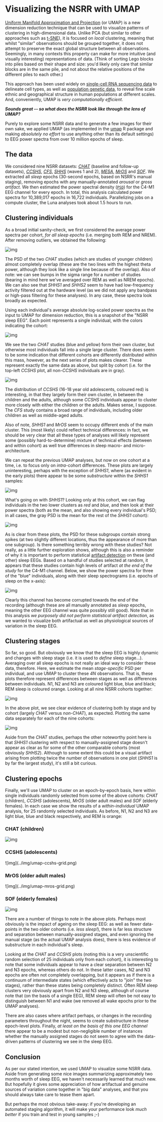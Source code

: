 # Visualizing the NSRR with UMAP

[Uniform Manifold Approximation and
Projection](https://arxiv.org/pdf/1802.03426.pdf) (or UMAP) is a new
dimension reduction technique that can be used to visualize patterns
of clustering in high-dimensional data.  Unlike PCA (but similar to
other approaches such as [t-SNE](https://lvdmaaten.github.io/tsne/)),
it is focused on _local_ clustering, meaning that whilst "similar"
observations should be grouped together, it does not attempt to
preserve the exact global structure between all observations.
Seemingly, in many contexts this property can make for more intuitive
(and visually interesting) representations of data.  (Think of sorting
Lego blocks into piles based on their shape and size: you'd likely
only care that similar blocks are in the same pile, and not about the
relative positions of the different piles to each other.)

This approach has been used widely on [single-cell RNA sequencing
data](https://www.nature.com/articles/nbt.4314) to delineate cell
types, as well as [population genetic
data](https://www.biorxiv.org/content/10.1101/423632v1), to reveal
fine scale ethnic and geographical structure in human populations at
different scales.  And, conveniently, UMAP is _very computationally
efficient_.

___Sounds great -- so what does the NSRR look like through the lens of UMAP?___


Purely to explore some NSRR data and to generate a few images for their
own sake, we applied UMAP (as implemented in the
[umap](https://cran.r-project.org/package=umap) R package and making
_absolutely no effort_ to use anything other than its default settings) to EEG power
spectra from over 10 million epochs of sleep.

## The data

We considered nine NSRR datasets:
[_CHAT_](https://sleepdata.org/datasets/chat) (baseline and follow-up
datasets), [_CCSHS_](https://sleepdata.org/datasets/ccshs),
[_CFS_](https://sleepdata.org/datasets/cfs),
[_SHHS_](https://sleepdata.org/datasets/shhs) (waves 1 and 2),
[_MESA_](https://sleepdata.org/datasets/mesa),
[_MrOS_](https://sleepdata.org/datasets/mros) and
[_SOF_](https://sleepdata.org/datasets/sof).  We extracted all _sleep_
epochs (30-second epochs, based on NSRR's manual staging), removing
epochs with any manually-annotated _arousal_ or _gross artifact_.  We then estimated
the power spectral density ([`PSD`](../ref/power-spectra.md#psd)) for
the C4-M1 EEG channel for every epoch.  In total, this analysis
calculated power spectra for 10,389,017 epochs in 16,722 individuals.
Parallelizing jobs on a compute cluster, the Luna analyses took about
1.5 hours to run.

## Clustering individuals

As a broad initial sanity-check, we first considered the average power
spectra per cohort, _for all sleep epochs_ (i.e. merging both REM and
NREM). After removing outliers, we obtained the following:

![img](../img/umap-pow2.png)

The PSD of the two _CHAT_ studies (which are studies of younger children) almost completely
overlap (these are the two lines with the highest theta power,
although they look like a single line because of the overlap).  Also
of note: we can see bumps in the sigma range for a number of studies
(bearing in mind here we've averaged over REM as well as NREM epochs).
We can also see that _SHHS1_ and _SHHS2_ seem to have had
low-frequency activity filtered out at the hardware level (as we did
not apply any bandpass or high-pass filtering for these analyses).  In
any case, these spectra look broadly as expected.

Using each individual's average absolute log-scaled power spectra as
the input to UMAP for dimension reduction, this is a snapshot of the
"NSRR sleep EEG".  Each point represents a single individual, with the
colors indicating the cohort:

![img](../img/umap-all1.png)

We see the two _CHAT_ studies (blue and yellow) form their own
cluster, but otherwise most individuals fall into a single large
cluster.  There does seem to be some indication that different cohorts
are differently distributed within this mass, however, as the next
series of plots makes clearer.  These represent exactly the same data
as above, but split by cohort (i.e. for the top-left _CCSHS_ plot,
all non-_CCSHS_ individuals are in gray).


![img](../img/umap-all2.png)

The distribution of _CCSHS_ (16-18 year old adolescents, coloured red)
is interesting, in that they largely form their own cluster, in
between the children and the adults, although some _CCSHS_ individuals
appear to cluster more closely with either the children or the adults.
Makes sense, I suppose.  The _CFS_ study contains a broad range of
individuals, including older children as well as middle-aged adults.

Also of note, _SHHS1_ and _MrOS_ seem to occupy different ends of the
main cluster.  This (most likely) could reflect technical differences:
in fact, we should be very clear that all these types of analyses will
likely represent some (possibly hard-to-determine) mixture of
technical effects (between and within cohort) as well true differences
in sleep macro- and micro-architecture.


We can repeat the previous UMAP analyses, but now on one cohort at a
time, i.e. to focus only on _intra_-cohort differences.  These plots
are largely uninteresting, perhaps with the exception of _SHHS1_,
where (as evident in the early plots) there appear to be some
_substructure_ within the _SHHS1_ samples:

![img](../img/umap-all3.png)

What's going on with _SHHS1_?  Looking only at this cohort, we can
flag individuals in the two lower clusters as _red_ and _blue_, and
then look at their power spectra (both as the mean, and also showing
every individual's PSD; in all cases, the gray PSD is the mean for the
rest of the _SHHS1_ cohort):

![img](../img/umap-shhs1.png)

As is clear from these plots, the PSD for these subgroups contain
strong spikes (at two slightly different locations, thus the
appearance of more than one subgroup).  Is there something terribly
wrong with these studies?  Not really, as a little further exploration
shows, although this is also a reminder of why it is important to
perform statistical [artifact detection](../ref/artifacts.md) on these
(and other) sleep EEGs.  Based on a handful of studies selected at
random, it appears that these studies contain high levels of artifact
_at the end of the study_ for the C4-M1 channel.  Below, we show the
power spectra for three of the "blue" individuals, along with their
sleep spectrograms (i.e. epochs of sleep on the x-axis):

![img](../img/umap-shhs2.png)

Clearly this channel has become corrupted towards the end of the
recording (although these are all manually annotated as _sleep_
epochs, meaning the other EEG channel was quite possibly still good).
Note that in this analysis _we purposely did not perform statistical
artifact detection_, as we wanted to visualize both artifactual as
well as physiological sources of variation in the sleep EEG.


## Clustering stages

So far, so good.  But obviously we know that the sleep EEG is highly
dynamic and changes with sleep stage (i.e. it is used to _define_
sleep stage...).  Averaging over all sleep epochs is not really an
ideal way to consider these data, therefore.  Here, we estimate the
mean _stage-specific_ PSD per individual, and use UMAP to cluster
these _4N_ observations. That is, these plots therefore represent
differences between stages as well as differences between individuals.
N1, N2 and N3 are coloured light blue, blue and black; REM sleep is
coloured orange.  Looking at all nine NSRR cohorts together:

![img](../img/umap-stage1.png)

In the above plot, we see clear evidence of clustering both by
stage and by cohort (largely _CHAT_ versus _non-CHAT_), as expected.
Plotting the same data separately for each of the nine cohorts:
 
![img](../img/umap-stage2.png)

Aside from the _CHAT_ studies, perhaps the other noteworthy point here
is that _SHHS1_ clustering with respect to manually-assigned stage
doesn't appear as clear as for some of the other comparable cohorts
(most obviously _SHHS2_).  Although to some extent this could be a
visual artifact arising from plotting twice the number of observations
in one plot (_SHHS1_ is by far the largest study), it's still a bit
curious.
 

## Clustering epochs

Finally, we'll use UMAP to cluster on an epoch-by-epoch basis, here
within single individuals randomly selected from some of the above
cohorts: _CHAT_ (children), _CCSHS_ (adolescents), _MrOS_ (older adult
males) and _SOF_ (elderly females).  In each case we show the results
of a _within-individual_ UMAP analysis, for 25 randomly selected
individuals.  As before, N1, N2 and N3 are light blue, blue and black
respectively, and REM is orange:

<h3>CHAT (children)</h3>

![img](../img/umap-chat-grid.png)

<h3>CCSHS (adolescents)</h3>
![img](../img/umap-ccshs-grid.png)

<h3>MrOS (older adult males)</h3>
![img](../img/umap-mros-grid.png)

<h3>SOF (elderly females)</h3>

![img](../img/umap-sof-grid.png)


There are a number of things to note in the above plots.  Perhaps most
obviously is the impact of ageing on the sleep EEG: as well as fewer
data-points in the two older cohorts (i.e. _less sleep!_), there is
far less structure and separation between manually-assigned stages,
and even ignoring the manual stage (as the actual UMAP analysis does),
there is less evidence of substructure in each individual's sleep.

Looking at the _CHAT_ and _CCSHS_ plots (noting this is a very
unscientific random selection of 25 individuals only from each
cohort), it is interesting to note that some individuals appear to
have a clear separation between N2 and N3 epochs, whereas others do
not.  In these latter cases, N2 and N3 epochs are often not completely
overlapping, but it appears as if there is a continuum of intermediate
states (which effectively acts to "join" the two stages), rather than
these states being completely distinct.  Often REM sleep clusters very
obviously apart from N2 and N3 sleep, although of course note that (on
the basis of a single EEG), REM sleep will often be not easy to
distinguish between N1 and wake (we removed all wake epochs prior to
the UMAP analyses).

There are also cases where artifact perhaps, or changes in the
recording parameters throughout the night, seems to create
substructure in these epoch-level plots. Finally, _at least on the
basis of this one EEG channel_ there appear to be a modest but
non-negligible number of instances whether the manually assigned stages
do not seem to agree with the data-driven patterns of clustering we
see in the sleep EEG.
 
## Conclusion

As per our stated intention, we used UMAP to visualize some NSRR data.
Aside from generating some nice images summarizing approximately two
months worth of sleep EEG, we haven't necessarily learned that much
new. But hopefully it gives some appreciation of how artifactual and
genuine sources of variation come together in "big data" analyses, and
that you should always take care to tease them apart.

But perhaps the most obvious take-away: if you're developing an
automated staging algorithm, it will make your performance look _much
better_ if you train and test in young samples ;-)
